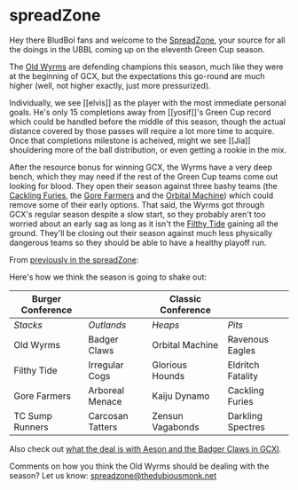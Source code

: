 # spreadZone

Hey there BludBol fans and welcome to the [SpreadZone](spreadzone/index.md), your source for all the doings in the UBBL coming up on the eleventh Green Cup season.

The [Old Wyrms](../teams/oldwyrms) are defending champions this season, much like they were at the beginning of GCX, but the expectations this go-round are much higher (well, not higher exactly, just more pressurized). 

Individually, we see [[elvis]] as the player with the most immediate personal goals. He's only 15 completions away from [[yosif]]'s Green Cup record which could be handled before the middle of this season, though the actual distance covered by those passes will require a lot more time to acquire. Once that completions milestone is acheived, might we see [[Jia]] shouldering more of the ball distribution, or even getting a rookie in the mix. 

After the resource bonus for winning GCX, the Wyrms have a very deep bench, which they may need if the rest of the Green Cup teams come out looking for blood. They open their season against three bashy teams (the [Cackling Furies](../teams/cacklingfuries), the [Gore Farmers](../teams/gorefarmers) and the [Orbital Machine](../teams/orbitalmachine)) which could remove some of their early options. That said, the Wyrms got through GCX's regular season despite a slow start, so they probably aren't too worried about an early sag as long as it isn't the [Filthy Tide](../teams/filthytide) gaining all the ground. They'll be closing out their season against much less physically dangerous teams so they should be able to have a healthy playoff run.

From [previously in the spreadZone](gcxi-picks): 

Here's how we think the season is going to shake out:

| Burger Conference | | Classic Conference | |
|---------------------|--|------------|----|
| *Stacks* | *Outlands* | *Heaps* | *Pits* |
| Old Wyrms | Badger Claws | Orbital Machine | Ravenous Eagles |
| Filthy Tide | Irregular Cogs | Glorious Hounds | Eldritch Fatality |
| Gore Farmers | Arboreal Menace | Kaiju Dynamo | Cackling Furies |
| TC Sump Runners | Carcosan Tatters | Zensun Vagabonds | Darkling Spectres |

Also check out [what the deal is with Aeson and the Badger Claws in GCXI](gcxi-bc-aeson).

Comments on how you think the Old Wyrms should be dealing with the season? Let us know: spreadzone@thedubiousmonk.net